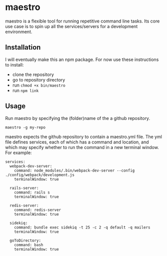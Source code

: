 # maestro
maestro is a flexible tool for running repetitive command line tasks. Its core use case is to spin up all the services/servers for a development environment. 

## Installation

I will eventually make this an npm package. For now use these instructions to install: 
- clone the repository
- go to repository directory
- run ` chmod +x bin/maestro `
- run ` npm link `

## Usage
Run maestro by specifying the (folder)name of the a github repository.   

` maestro -g my-repo `  

maestro expects the github repository to contain a maestro.yml file. The yml file defines services, each of which has a command and location, and which may specify whether to run the command in a new terminal window. For example: 

``` 
services:
  webpack-dev-server: 
    command: node_modules/.bin/webpack-dev-server --config ./config/webpack/development.js
    terminalWindow: true

  rails-server: 
    command: rails s
    terminalWindow: true

  redis-server:
    command: redis-server
    terminalWindow: true

  sidekiq:
    command: bundle exec sidekiq -t 25 -c 2 -q default -q mailers
    terminalWindow: true

  goToDirectory:
    command: bash
    terminalWindow: true
    
```
